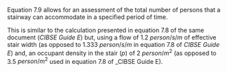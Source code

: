 Equation 7.9 allows for an assessment of the total
number of persons that a stairway can accommodate in
a specified period of time.

This is similar to the calculation
presented in equation 7.8 of the same document (_CIBSE Guide E_)
but, using a flow of 1.2 $person/s/m$ of effective stair width (as
opposed to 1.333 $person/s/m$ in equation 7.8 of _CIBSE Guide E_) and,
an occupant density in the stair ($p$) of 2 $person/m^2$ (as opposed to
3.5 $person/m^2$ used in equation 7.8 of _CIBSE Guide E).
